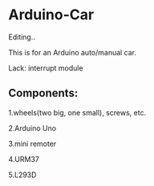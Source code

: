 # Arduino-Car

Editing..

This is for an Arduino auto/manual car.

Lack: interrupt module

## Components:

1.wheels(two big, one small), screws, etc.

2.Arduino Uno

3.mini remoter

4.URM37

5.L293D
